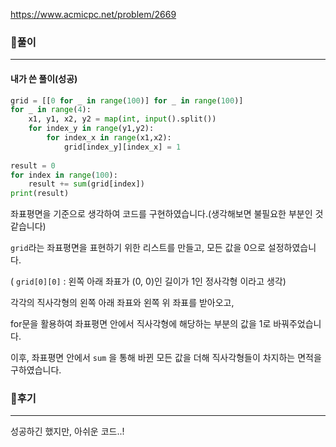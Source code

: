 <https://www.acmicpc.net/problem/2669>



### 📌풀이

----

#### 내가 쓴 풀이(성공)

```python
grid = [[0 for _ in range(100)] for _ in range(100)]
for _ in range(4):
    x1, y1, x2, y2 = map(int, input().split())
    for index_y in range(y1,y2):
        for index_x in range(x1,x2):
            grid[index_y][index_x] = 1
            
result = 0
for index in range(100):
    result += sum(grid[index])
print(result)
```



좌표평면을 기준으로 생각하여 코드를 구현하였습니다.(생각해보면 불필요한 부분인 것 같습니다)

`grid`라는 좌표평면을 표현하기 위한 리스트를 만들고, 모든 값을 0으로 설정하였습니다.

( `grid[0][0]` : 왼쪽 아래 좌표가 (0, 0)인 길이가 1인 정사각형 이라고 생각)

각각의 직사각형의 왼쪽 아래 좌표와 왼쪽 위 좌표를 받아오고,

for문을 활용하여 좌표평면 안에서 직사각형에 해당하는 부분의 값을 1로 바꿔주었습니다.

이후, 좌표평면 안에서 `sum` 을 통해 바뀐 모든 값을 더해 직사각형들이 차지하는 면적을 구하였습니다.



### 📌후기

------

성공하긴 했지만, 아쉬운 코드..! 
